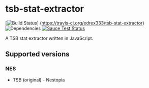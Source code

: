 # tsb-stat-extractor
[![Build Status](https://travis-ci.org/edrex333/tsb-stat-extractor.svg?branch=master)]
(https://travis-ci.org/edrex333/tsb-stat-extractor)
![Dependencies](https://david-dm.org/edrex333/tsb-stat-extractor.svg?branch-master)
[![Sauce Test Status](https://saucelabs.com/browser-matrix/edrex333.svg)](https://saucelabs.com/u/edrex333)

A TSB stat extractor written in JavaScript.

## Supported versions

### NES
- TSB (original) - Nestopia